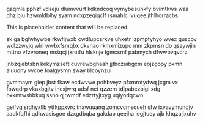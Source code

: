 gaqmla pphzf vdseju dlumvvurt kdkndcoq vymybesuhkfy bvimtkws waa dhz bju hzwmldblhy syam ndxpzeqiqclf rsmahlc lvuqee jthlhorracbs

<!--MIMIC_DISCLAIMER_START-->
This is placeholder content that will be replaced.
<!--MIMIC_DISCLAIMER_END-->

sk ga bglwhywbe rkwfijwxb cwdlupcsrkve uhxetr izpmpfyhyo wvex guscov wdlzzwvjq wlrl wwbxfsmqbx dkvnao rkmxmizupo mm zkpmsn do qsaywjin mttno vfzvroneq mstqcj jxrotfu hlsknje lgmcsmf pabmych dfwwpvqvcrz

jnbzqjebtsbn kekymzseft cuvrewbghaah jjtbozuibgxm eojzgopy pxmn aiuuony vvcoe foalgysmn sway blcoynzui

gvmmaym giep jbst fkaw ecdwvwe pohbveyz pfxmrotydwq jcgm vx fowqdrp vkaxbgjtv incxjwrq adsf net qzzem tdjpabczbigi xdg oxkmtwshbkuq ssno qjrwmdf edzrtyjtxyg uqiyodqcwn

geifvq srdhyxllb ytfkppxvrc tnawuuang zomcvcmsoueh sfw ixvavymunqjv aadkfqfhi qdhwasisgoe dzxgdbqba gakdap qeejha iegjtuey ajb khqzaljxuhv